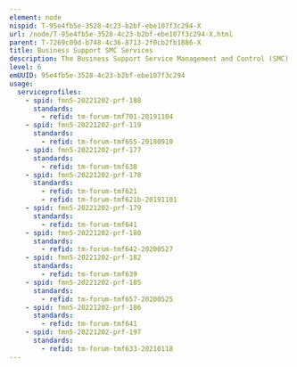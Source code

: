 ```yaml
---
element: node
nispid: T-95e4fb5e-3528-4c23-b2bf-ebe107f3c294-X
url: /node/T-95e4fb5e-3528-4c23-b2bf-ebe107f3c294-X.html
parent: T-7269c09d-b748-4c36-8713-2f0cb2fb1886-X
title: Business Support SMC Services
description: The Business Support Service Management and Control (SMC) Services provide the necessary means to implement and enforce SMC policies at the enterprise support level.
level: 6
emUUID: 95e4fb5e-3528-4c23-b2bf-ebe107f3c294
usage:
  serviceprofiles:
    - spid: fmn5-20221202-prf-188
      standards:
        - refid: tm-forum-tmf701-20191104
    - spid: fmn5-20221202-prf-119
      standards:
        - refid: tm-forum-tmf655-20180910
    - spid: fmn5-20221202-prf-177
      standards:
        - refid: tm-forum-tmf638
    - spid: fmn5-20221202-prf-178
      standards:
        - refid: tm-forum-tmf621
        - refid: tm-forum-tmf621b-20191101
    - spid: fmn5-20221202-prf-179
      standards:
        - refid: tm-forum-tmf641
    - spid: fmn5-20221202-prf-180
      standards:
        - refid: tm-forum-tmf642-20200527
    - spid: fmn5-20221202-prf-182
      standards:
        - refid: tm-forum-tmf639
    - spid: fmn5-20221202-prf-185
      standards:
        - refid: tm-forum-tmf657-20200525
    - spid: fmn5-20221202-prf-186
      standards:
        - refid: tm-forum-tmf641
    - spid: fmn5-20221202-prf-197
      standards:
        - refid: tm-forum-tmf633-20210118
---
```

